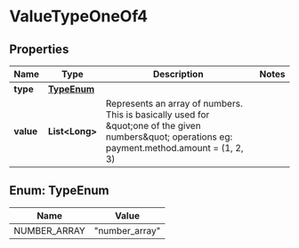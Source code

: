

# ValueTypeOneOf4


## Properties

| Name | Type | Description | Notes |
|------------ | ------------- | ------------- | -------------|
|**type** | [**TypeEnum**](#TypeEnum) |  |  |
|**value** | **List&lt;Long&gt;** | Represents an array of numbers. This is basically used for \&quot;one of the given numbers\&quot; operations eg: payment.method.amount &#x3D; (1, 2, 3) |  |



## Enum: TypeEnum

| Name | Value |
|---- | -----|
| NUMBER_ARRAY | &quot;number_array&quot; |



